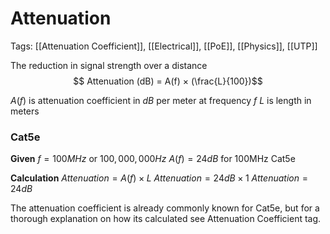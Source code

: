 # Attenuation
Tags: [[Attenuation Coefficient]], [[Electrical]], [[PoE]], [[Physics]], [[UTP]]

The reduction in signal strength over a distance
$$ Attenuation (dB) = A(f) × (\frac{L}{100})$$
$$$$


$A(f)$ is attenuation coefficient in $dB$ per meter at frequency $f$
$L$ is length in meters


### Cat5e
**Given**
$f = 100MHz$ or $100,000,000Hz$
$A(f) = 24dB$ for 100MHz Cat5e

**Calculation**
$Attenuation = A(f) × L$ 
$Attenuation = 24dB × 1$ 
$Attenuation = 24dB$

The attenuation coefficient is already commonly known for Cat5e, but for a thorough explanation on how its calculated see Attenuation Coefficient tag.
### 
